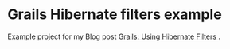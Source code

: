 Grails Hibernate filters example
=============
Example project for my Blog post [Grails: Using Hibernate Filters ][1].

[1]: http://www.mscharhag.com/2014/01/grails-hibernate-filters.html